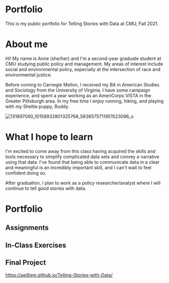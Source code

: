 # Portfolio
This is my public portfolio for Telling Stories with Data at CMU, Fall 2021.

# About me
Hi! My name is Anne (she/her) and I'm a second-year graduate student at CMU studying public policy and management. My areas of interest include social and environmental policy, especially at the intersection of race and environmental justice. 

Before coming to Carnegie Mellon, I received my BA in American Studies and Sociology from the University of Virginia. I have some campaign experience, and spent a year working as an AmeriCorps VISTA in the Greater Pittsburgh area. In my free time I enjoy running, hiking, and playing with my Sheltie puppy, Buddy.

![131897060_10158932801325768_5836575711951523096_o](https://user-images.githubusercontent.com/92963323/138749419-aece330a-36f5-47a7-99fd-8ec6c41f2b4b.jpeg)

# What I hope to learn
I'm excited to come away from this class having acquired the skills and tools necessary to simplify complicated data sets and convey a narrative using that data. I've found that being able to communicate data in a clear and meaningful is an incredibly important skill, and I can't wait to feel confident doing so.

After graduation, I plan to work as a policy researcher/analyst where I will continue to tell good stories with data.

# Portfolio
## Assignments

## In-Class Exercises

<div class="flourish-embed flourish-chart" data-src="visualisation/7642579"><script src="https://public.flourish.studio/resources/embed.js"></script></div>

## Final Project

https://aej6qm.github.io/Telling-Stories-with-Data/
